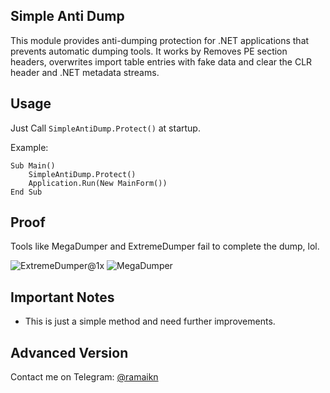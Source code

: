 ## Simple Anti Dump
This module provides anti-dumping protection for .NET applications that prevents automatic dumping tools. It works by Removes PE section headers, overwrites import table entries with fake data and clear the CLR header and .NET metadata streams.

## Usage
Just Call `SimpleAntiDump.Protect()` at startup.

Example:

```vb.net
Sub Main()
    SimpleAntiDump.Protect()
    Application.Run(New MainForm())
End Sub
```

## Proof
Tools like MegaDumper and ExtremeDumper fail to complete the dump, lol.

![ExtremeDumper@1x](https://github.com/user-attachments/assets/56948b3b-b8a7-4767-a94d-4e2725728b94) ![MegaDumper](https://github.com/user-attachments/assets/8fc016f3-e231-4189-a8d0-d3374f065056)

## Important Notes
- This is just a simple method and need further improvements.

## Advanced Version
Contact me on Telegram: [@ramaikn](https://t.me/ramaikn)
